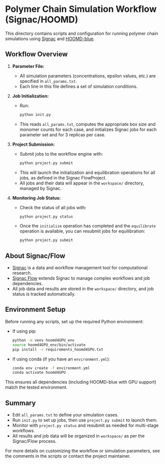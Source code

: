 # Polymer Chain Simulation Workflow (Signac/HOOMD)

This directory contains scripts and configuration for running polymer chain simulations using [Signac](https://signac.io/) and [HOOMD-blue](https://hoomd-blue.readthedocs.io/).

## Workflow Overview

1. **Parameter File:**
   - All simulation parameters (concentrations, epsilon values, etc.) are specified in `all_params.txt`.
   - Each line in this file defines a set of simulation conditions.

2. **Job Initialization:**
   - Run:
     ```bash
     python init.py
     ```
   - This reads `all_params.txt`, computes the appropriate box size and monomer counts for each case, and initializes Signac jobs for each parameter set and for 3 replicas per case.

3. **Project Submission:**
   - Submit jobs to the workflow engine with:
     ```bash
     python project.py submit
     ```
   - This will launch the initialization and equilibration operations for all jobs, as defined in the Signac FlowProject.
   - All jobs and their data will appear in the `workspace/` directory, managed by Signac.

4. **Monitoring Job Status:**
   - Check the status of all jobs with:
     ```bash
     python project.py status
     ```
   - Once the `initialize` operation has completed and the `equilibrate` operation is available, you can resubmit jobs for equilibration:
     ```bash
     python project.py submit
     ```

## About Signac/Flow
- [Signac](https://signac.io/) is a data and workflow management tool for computational research.
- [Signac Flow](https://signac-flow.readthedocs.io/) extends Signac to manage complex workflows and job dependencies.
- All job data and results are stored in the `workspace/` directory, and job status is tracked automatically.

## Environment Setup

Before running any scripts, set up the required Python environment:

- If using pip:
  ```bash
  python -m venv hoomd4GPU_env
  source hoomd4GPU_env/bin/activate
  pip install -r requirements_hoomd4GPU.txt
  ```

- If using conda (if you have an `environment.yml`):
  ```bash
  conda env create -f environment.yml
  conda activate hoomd4GPU
  ```

This ensures all dependencies (including HOOMD-blue with GPU support) match the tested environment.

## Summary
- Edit `all_params.txt` to define your simulation cases.
- Run `init.py` to set up jobs, then use `project.py submit` to launch them.
- Monitor with `project.py status` and resubmit as needed for multi-stage workflows.
- All results and job data will be organized in `workspace/` as per the Signac/Flow process.

For more details on customizing the workflow or simulation parameters, see the comments in the scripts or contact the project maintainer.
